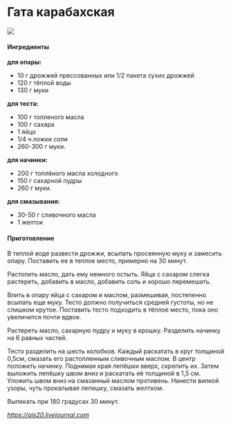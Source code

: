 # Гата карабахская

![](../../pics/23905_640.jpg)

#### Ингредиенты

**для опары:**

* 10 г дрожжей прессованных или 1/2 пакета сухих дрожжей
* 120 г тёплой воды
* 130 г муки

**для теста:**

* 100 г топленого масла
* 100 г сахара
* 1 яйцо
* 1/4 ч.ложки соли
* 260-300 г муки.

**для начинки:**

* 200 г топлёного масла холодного
* 150 г сахарной пудры
* 260 г муки.

**для смазывания:**

* 30-50 г сливочного масла
* 1 желток

#### Приготовление

В теплой воде развести дрожжи, всыпать просеянную муку и замесить опару. Поставить ее в теплое место, примерно на 30 минут.

Растопить масло, дать ему немного остыть. Яйца с сахаром слегка растереть, добавить в масло, добавить соль и хорошо перемешать.

Влить в опару яйца с сахаром и маслом, размешивая, постепенно всыпать еще муку. Тесто должно получиться средней густоты, но не слишком крутое. Поставить тесто подходить в тёплое место, пока оно увеличится почти вдвое.

Растереть масло, сахарную пудру и муку в крошку. Разделить начинку на 6 равных частей.

Тесто разделить на шесть колобков. Каждый раскатать в круг толщиной 0,5см, смазать его растопленным сливочным маслом. В центр положить начинку. Поднимая края лепёшки вверх, скрепить их. Затем выложить лепёшку швом вниз и раскатать её толщиной в 1,5 см. Уложить швом вниз на смазанный маслом противень. Нанести вилкой узоры, чуть прокалывая лепешку, смазать желтком.

Выпекать при 180 градусах 30 минут.

_https://ais20.livejournal.com_
